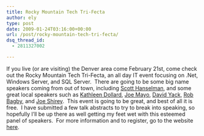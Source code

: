```yaml
---
title: Rocky Mountain Tech Tri-Fecta
author: ely
type: post
date: 2009-01-24T03:16:00+00:00
url: /post/rocky-mountain-tech-tri-fecta/
dsq_thread_id:
  - 2811327002

---
```

If you live (or are visiting) the Denver area come February 21st, come check out the Rocky Mountain Tech Tri-Fecta, an all day IT event focusing on .Net, Windows Server, and SQL Server.&nbsp; There are going to be some big name speakers coming from out of town, including <a href="http://www.hanselman.com/blog/" target="_blank">Scott Hanselman</a>, and some great local speakers such as <a href="http://msmvps.com/blogs/kathleen" target="_blank">Kathleen Dollard</a>, <a href="http://jmayo.spaces.live.com" target="_blank">Joe Mayo</a>, <a href="http://blog.davidyack.com/" target="_blank">David Yack</a>, <a href="http://blogs.msdn.com/bags" target="_blank">Rob Bagby</a>, and <a href="http://www.joeshirey.com/" target="_blank">Joe Shirey</a>.&nbsp; This event is going to be great, and best of all it is free.&nbsp; I have submitted a few talk abstracts to try to break into speaking, so hopefully I&rsquo;ll be up there as well getting my feet wet with this esteemed panel of speakers.&nbsp; For more information and to register, go to the website <a href="http://www.rmtechtrifecta.com/" target="_blank">here</a>.